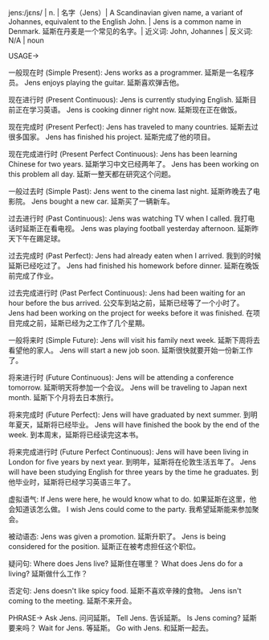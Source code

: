 jens:/jɛns/ | n. | 名字（Jens）| A Scandinavian given name, a variant of Johannes, equivalent to the English John. | Jens is a common name in Denmark. 延斯在丹麦是一个常见的名字。| 近义词: John, Johannes | 反义词: N/A | noun


USAGE->

一般现在时 (Simple Present):
Jens works as a programmer.  延斯是一名程序员。
Jens enjoys playing the guitar. 延斯喜欢弹吉他。

现在进行时 (Present Continuous):
Jens is currently studying English. 延斯目前正在学习英语。
Jens is cooking dinner right now. 延斯现在正在做饭。

现在完成时 (Present Perfect):
Jens has traveled to many countries. 延斯去过很多国家。
Jens has finished his project. 延斯完成了他的项目。

现在完成进行时 (Present Perfect Continuous):
Jens has been learning Chinese for two years. 延斯学习中文已经两年了。
Jens has been working on this problem all day. 延斯一整天都在研究这个问题。

一般过去时 (Simple Past):
Jens went to the cinema last night. 延斯昨晚去了电影院。
Jens bought a new car. 延斯买了一辆新车。

过去进行时 (Past Continuous):
Jens was watching TV when I called. 我打电话时延斯正在看电视。
Jens was playing football yesterday afternoon. 延斯昨天下午在踢足球。

过去完成时 (Past Perfect):
Jens had already eaten when I arrived. 我到的时候延斯已经吃过了。
Jens had finished his homework before dinner. 延斯在晚饭前完成了作业。

过去完成进行时 (Past Perfect Continuous):
Jens had been waiting for an hour before the bus arrived. 公交车到站之前，延斯已经等了一个小时了。
Jens had been working on the project for weeks before it was finished. 在项目完成之前，延斯已经为之工作了几个星期。

一般将来时 (Simple Future):
Jens will visit his family next week. 延斯下周将去看望他的家人。
Jens will start a new job soon. 延斯很快就要开始一份新工作了。

将来进行时 (Future Continuous):
Jens will be attending a conference tomorrow. 延斯明天将参加一个会议。
Jens will be traveling to Japan next month. 延斯下个月将去日本旅行。


将来完成时 (Future Perfect):
Jens will have graduated by next summer. 到明年夏天，延斯将已经毕业。
Jens will have finished the book by the end of the week. 到本周末，延斯将已经读完这本书。

将来完成进行时 (Future Perfect Continuous):
Jens will have been living in London for five years by next year. 到明年，延斯将在伦敦生活五年了。
Jens will have been studying English for three years by the time he graduates. 到他毕业时，延斯将已经学习英语三年了。

虚拟语气:
If Jens were here, he would know what to do. 如果延斯在这里，他会知道该怎么做。
I wish Jens could come to the party. 我希望延斯能来参加聚会。

被动语态:
Jens was given a promotion. 延斯升职了。
Jens is being considered for the position. 延斯正在被考虑担任这个职位。

疑问句:
Where does Jens live? 延斯住在哪里？
What does Jens do for a living? 延斯做什么工作？

否定句:
Jens doesn't like spicy food. 延斯不喜欢辛辣的食物。
Jens isn't coming to the meeting. 延斯不来开会。


PHRASE->
Ask Jens.  问问延斯。
Tell Jens. 告诉延斯。
Is Jens coming? 延斯要来吗？
Wait for Jens. 等延斯。
Go with Jens. 和延斯一起去。
